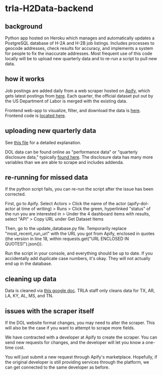 # trla-H2Data-backend

## background

Python app hosted on Heroku which manages and automatically updates a PostgreSQL database of H-2A and H-2B job listings. Includes processes to geocode addresses, check results for accuracy, and implements a system for people to fix the inaccurate addresses. Most frequent use of this code locally will be to upload new quarterly data and to re-run a script to pull new data.

## how it works

Job postings are added daily from a web scraper hosted on [Apify](https://my.apify.com/account), which gets latest postings from [here](https://seasonaljobs.dol.gov/). Each quarter, the official dataset put out by the US Department of Labor is merged with the existing data. 

Frontend web-app to visualize, filter, and download the data is [here](https://trla.shinyapps.io/H2Data/). Frontend code is [located here](https://github.com/TRLegalAid/trla-h2data-frontend-R).

## uploading new quarterly data

See [this file](https://txriogrande.sharepoint.com/:w:/r/sites/DataMapsTRLA2/_layouts/15/Doc.aspx?sourcedoc=%7BFDB851BC-008A-4D01-8B94-338A837C7319%7D&file=Adding%20Quarterly%20Data.docx&nav=eyJjIjoyMjM0NDAyODN9&action=default&mobileredirect=true&cid=f7ba92ed-7a24-4370-8d4e-35691b445331) for a detailed explanation.

DOL data can be found online as "performance data" or "quarterly disclosure data," typically [found here](https://www.dol.gov/agencies/eta/foreign-labor/performance). The disclosure data has many more variables than we are able to scrape and includes addenda.

## re-running for missed data

If the python script fails, you can re-run the script after the issue has been corrected.

First, go to Apify. Select Actors > Click the name of the actor (apify-dol-actor at time of writing) > Runs > Click the green, hyperlinked "status" of the run you are interested in > Under the 4 dashboard items with results, select "API" > Copy URL under Get Dataset Items

Then, go to the update_database.py file. Temporarily replace "most_recent_run_url" with the URL you got from Apify, enclosed in quotes (the version in line 18, within requests.get("URL ENCLOSED IN QUOTES!").json()).

Run the script in your console, and everything should be up to date. If you accidentally add duplicate case numbers, it's okay. They will not actually end up in the database.

## cleaning up data 

Data is cleaned via [this google doc](https://docs.google.com/spreadsheets/d/1qNK57DTebJstUwMyZBH3cc_5mMrvTJm1ZgiKGn2F2kg/edit#gid=0). TRLA staff only cleans data for TX, AR, LA, KY, AL, MS, and TN.

## issues with the scraper itself

If the DOL website format changes, you may need to alter the scraper. This will also be the case if you want to attempt to scrape more fields.

We have contracted with a developer at Apify to create the scraper. You can send new requests for changes, and the developer will let you know a one-time cost. 

You will just submit a new request through Apify's marketplace. Hopefully, if the original developer is still providing services through the platform, we can get connected to the same developer as before.
